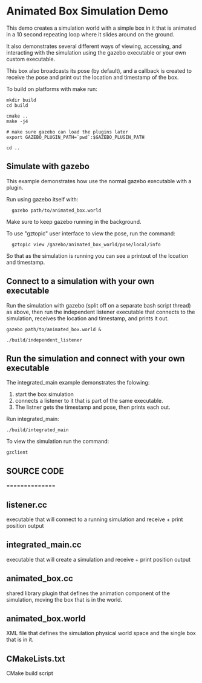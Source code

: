 
Animated Box Simulation Demo
==============================

This demo creates a simulation world
with a simple box in it that is animated
in a 10 second repeating loop where it slides 
around on the ground.

It also demonstrates several different ways of viewing,
accessing, and interacting with the simulation using
the gazebo executable or your own custom executable.

This box also broadcasts its pose (by default),
and a callback is created to receive the pose
and print out the location and timestamp of the box.


To build on platforms with make run:

    mkdir build
    cd build

    cmake ..
    make -j4
        
    # make sure gazebo can load the plugins later
    export GAZEBO_PLUGIN_PATH=`pwd`:$GAZEBO_PLUGIN_PATH
    
    cd ..



Simulate with gazebo
--------------------
This example demonstrates how use the normal 
gazebo executable with a plugin.

Run using gazebo itself with:

      gazebo path/to/animated_box.world

Make sure to keep gazebo running in the background.

To use "gztopic" user interface to view the pose, run the command:

      gztopic view /gazebo/animated_box_world/pose/local/info
  
So that as the simulation is running you can see a 
printout of the lcoation and timestamp.


Connect to a simulation with your own executable
---------------------------------------

Run the simulation with gazebo (split off on a separate bash script thread)
as above, then run the independent listener executable that
connects to the simulation, receives the location and timestamp,
and prints it out.
 
    gazebo path/to/animated_box.world &
      
    ./build/independent_listener


Run the simulation and connect with your own executable
---------------------------------------

The integrated_main example demonstrates the folowing:

1. start the box simulation 
2. connects a listener to it that is part of the same executable. 
3. The listner gets the timestamp and pose, then prints each out.

Run integrated_main:
   
    ./build/integrated_main


To view the simulation run the command:

    gzclient


## SOURCE CODE
==============

listener.cc
-----------

  executable that will connect to a running simulation and receive + print position output
  
integrated_main.cc
--------------

  executable that will create a simulation and receive + print position output

animated_box.cc
----------------

  shared library plugin that defines the animation component of the simulation, moving the box that is in the world.
  

animated_box.world
------------------

  XML file that defines the simulation physical world space and the single box that is in it.

CMakeLists.txt
--------------
  
  CMake build script


